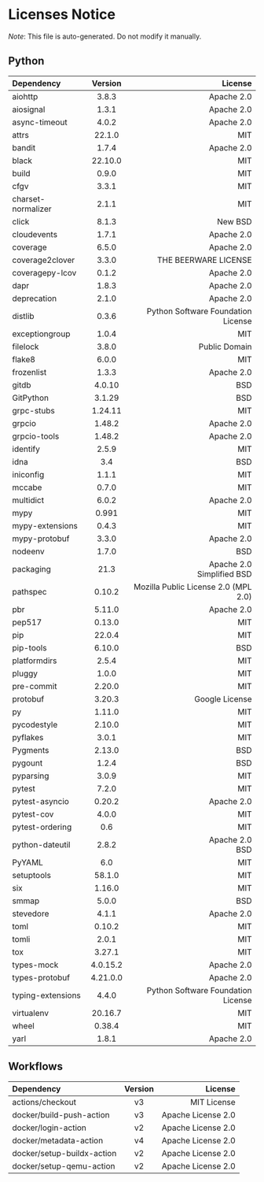 # Licenses Notice
*Note*: This file is auto-generated. Do not modify it manually.
## Python
| Dependency | Version | License |
|:-----------|:-------:|--------:|
|aiohttp|3.8.3|Apache 2.0|
|aiosignal|1.3.1|Apache 2.0|
|async-timeout|4.0.2|Apache 2.0|
|attrs|22.1.0|MIT|
|bandit|1.7.4|Apache 2.0|
|black|22.10.0|MIT|
|build|0.9.0|MIT|
|cfgv|3.3.1|MIT|
|charset-normalizer|2.1.1|MIT|
|click|8.1.3|New BSD|
|cloudevents|1.7.1|Apache 2.0|
|coverage|6.5.0|Apache 2.0|
|coverage2clover|3.3.0|THE BEERWARE LICENSE|
|coveragepy-lcov|0.1.2|Apache 2.0|
|dapr|1.8.3|Apache 2.0|
|deprecation|2.1.0|Apache 2.0|
|distlib|0.3.6|Python Software Foundation License|
|exceptiongroup|1.0.4|MIT|
|filelock|3.8.0|Public Domain|
|flake8|6.0.0|MIT|
|frozenlist|1.3.3|Apache 2.0|
|gitdb|4.0.10|BSD|
|GitPython|3.1.29|BSD|
|grpc-stubs|1.24.11|MIT|
|grpcio|1.48.2|Apache 2.0|
|grpcio-tools|1.48.2|Apache 2.0|
|identify|2.5.9|MIT|
|idna|3.4|BSD|
|iniconfig|1.1.1|MIT|
|mccabe|0.7.0|MIT|
|multidict|6.0.2|Apache 2.0|
|mypy|0.991|MIT|
|mypy-extensions|0.4.3|MIT|
|mypy-protobuf|3.3.0|Apache 2.0|
|nodeenv|1.7.0|BSD|
|packaging|21.3|Apache 2.0<br/>Simplified BSD|
|pathspec|0.10.2|Mozilla Public License 2.0 (MPL 2.0)|
|pbr|5.11.0|Apache 2.0|
|pep517|0.13.0|MIT|
|pip|22.0.4|MIT|
|pip-tools|6.10.0|BSD|
|platformdirs|2.5.4|MIT|
|pluggy|1.0.0|MIT|
|pre-commit|2.20.0|MIT|
|protobuf|3.20.3|Google License|
|py|1.11.0|MIT|
|pycodestyle|2.10.0|MIT|
|pyflakes|3.0.1|MIT|
|Pygments|2.13.0|BSD|
|pygount|1.2.4|BSD|
|pyparsing|3.0.9|MIT|
|pytest|7.2.0|MIT|
|pytest-asyncio|0.20.2|Apache 2.0|
|pytest-cov|4.0.0|MIT|
|pytest-ordering|0.6|MIT|
|python-dateutil|2.8.2|Apache 2.0<br/>BSD|
|PyYAML|6.0|MIT|
|setuptools|58.1.0|MIT|
|six|1.16.0|MIT|
|smmap|5.0.0|BSD|
|stevedore|4.1.1|Apache 2.0|
|toml|0.10.2|MIT|
|tomli|2.0.1|MIT|
|tox|3.27.1|MIT|
|types-mock|4.0.15.2|Apache 2.0|
|types-protobuf|4.21.0.0|Apache 2.0|
|typing-extensions|4.4.0|Python Software Foundation License|
|virtualenv|20.16.7|MIT|
|wheel|0.38.4|MIT|
|yarl|1.8.1|Apache 2.0|
## Workflows
| Dependency | Version | License |
|:-----------|:-------:|--------:|
|actions/checkout|v3|MIT License|
|docker/build-push-action|v3|Apache License 2.0|
|docker/login-action|v2|Apache License 2.0|
|docker/metadata-action|v4|Apache License 2.0|
|docker/setup-buildx-action|v2|Apache License 2.0|
|docker/setup-qemu-action|v2|Apache License 2.0|

